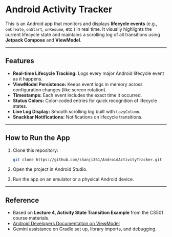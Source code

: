# Android Activity Tracker

This is an Android app that monitors and displays **lifecycle events** (e.g., `onCreate`, `onStart`, `onResume`, etc.) in real time. It visually highlights the current lifecycle state and maintains a scrolling log of all transitions using **Jetpack Compose** and **ViewModel**.

---

## Features

- **Real-time Lifecycle Tracking:** Logs every major Android lifecycle event as it happens.  
- **ViewModel Persistence:** Keeps event logs in memory across configuration changes (like screen rotation).  
- **Timestamps:** Each event includes the exact time it occurred.  
- **Status Colors:** Color-coded entries for quick recognition of lifecycle states.  
- **Live Log Display:** Smooth scrolling log built with `LazyColumn`.  
- **Snackbar Notifications:** Notifications on lifecycle transitions.

---
## How to Run the App

1. Clone this repository:
   ```bash
   git clone https://github.com/shanji361/AndroidActivityTracker.git
   ```
2. Open the project in Android Studio.

3. Run the app on an emulator or a physical Android device.   
---
## Reference
- Based on **Lecture 4, Activity State Transition Example** from the CS501 course materials.  
- [Android Developers Documentation on ViewModel](https://developer.android.com/topic/libraries/architecture/viewmodel)
- Gemini assistance on Gradle set up, library imports, and debugging.

